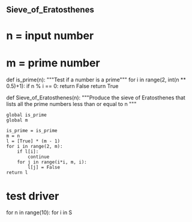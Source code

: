 ## Sieve_of_Eratosthenes
# n = input number 
# m = prime number 

def is_prime(n): 
    """Test if a number is a prime"""
    for i in range(2, int(n ** 0.5)+1):
        if n % i == 0:
            return False
    return True
    
def Sieve_of_Eratosthenes(n):
    """Produce the sieve of Eratosthenes that lists all the 
    prime numbers less than or equal to n
    """
    
    global is_prime
    global m
    
    is_prime = is_prime
    m = n
    l = [True] * (m - 1)  
    for i in range(2, m): 
        if l[i]: 
            continue
        for j in range(i*i, m, i): 
            l[j] = False
    return l        
        
# test driver 

for n in range(10):
    for i in S
